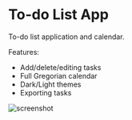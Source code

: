 # To-do List App
To-do list application and calendar.

Features:
  * Add/delete/editing tasks
  * Full Gregorian calendar
  * Dark/Light themes
  * Exporting tasks
  
![screenshot](https://user-images.githubusercontent.com/25027010/57492445-b088b480-7275-11e9-91e5-fbdd4b5560d7.png)
